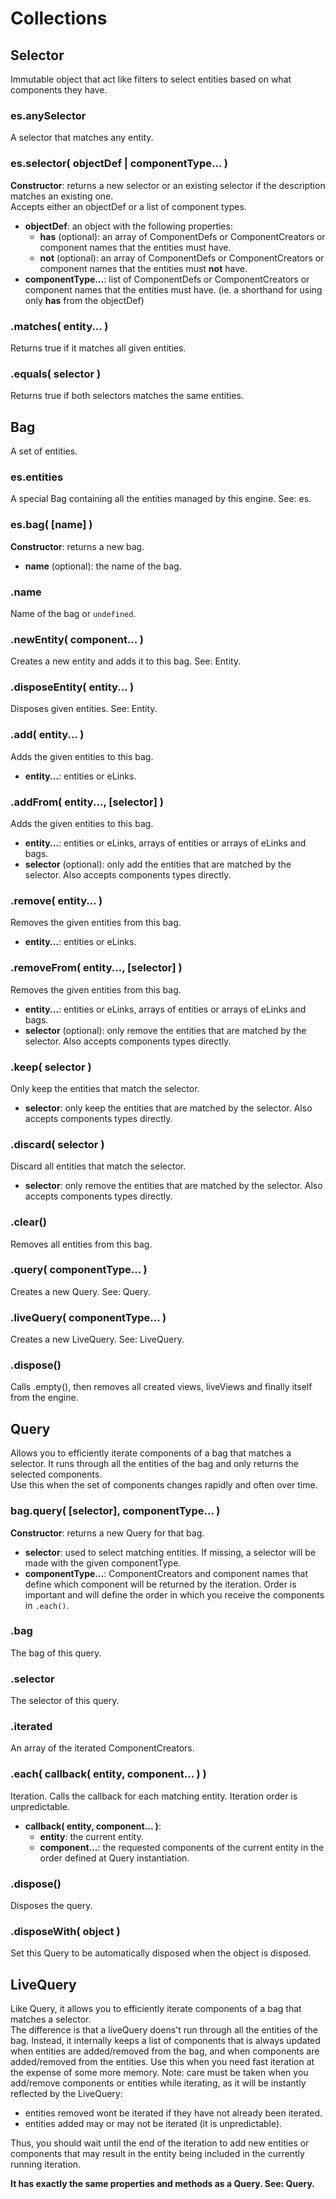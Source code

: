 Collections
===========


## Selector

Immutable object that act like filters to select entities based on what components they have. 

### es.anySelector
A selector that matches any entity.

### es.selector( objectDef | componentType... )
**Constructor**: returns a new selector or an existing selector if the description matches an existing one.  
Accepts either an objectDef or a list of component types.
- **objectDef**: an object with the following properties:
    - **has** (optional): an array of ComponentDefs or ComponentCreators or component names that the entities must have.
    - **not** (optional): an array of ComponentDefs or ComponentCreators or component names that the entities must **not** have.
- **componentType...**: list of ComponentDefs or ComponentCreators or component names that the entities must have. (ie. a shorthand for using only **has** from the objectDef)

### .matches( entity... )
Returns true if it matches all given entities.

### .equals( selector )
Returns true if both selectors matches the same entities.


## Bag

A set of entities.

### es.entities
A special Bag containing all the entities managed by this engine. See: es.

### es.bag( [name] )
**Constructor**: returns a new bag.
- **name** (optional): the name of the bag.

### .name
Name of the bag or `undefined`.

### .newEntity( component... )
Creates a new entity and adds it to this bag. See: Entity.

### .disposeEntity( entity... )
Disposes given entities. See: Entity.

### .add( entity... )
Adds the given entities to this bag.
- **entity...**: entities or eLinks.

### .addFrom( entity..., [selector] )
Adds the given entities to this bag.
- **entity...**: entities or eLinks, arrays of entities or arrays of eLinks and bags.
- **selector** (optional): only add the entities that are matched by the selector. Also accepts components types directly.

### .remove( entity... )
Removes the given entities from this bag.
- **entity...**: entities or eLinks.

### .removeFrom( entity..., [selector] )
Removes the given entities from this bag.
- **entity...**: entities or eLinks, arrays of entities or arrays of eLinks and bags.
- **selector** (optional): only remove the entities that are matched by the selector. Also accepts components types directly.

### .keep( selector )
Only keep the entities that match the selector.
- **selector**: only keep the entities that are matched by the selector. Also accepts components types directly.

### .discard( selector )
Discard all entities that match the selector.
- **selector**: only remove the entities that are matched by the selector. Also accepts components types directly.

### .clear()
Removes all entities from this bag.

### .query( componentType... )
Creates a new Query. See: Query.

### .liveQuery( componentType... )
Creates a new LiveQuery. See: LiveQuery.

### .dispose()
Calls .empty(), then removes all created views, liveViews and finally itself from the engine.


## Query

Allows you to efficiently iterate components of a bag that matches a selector. It runs through all the entities of the bag and only returns the selected components.  
Use this when the set of components changes rapidly and often over time.

### bag.query( [selector], componentType... )
**Constructor**: returns a new Query for that bag.
- **selector**: used to select matching entities. If missing, a selector will be made with the given componentType.
- **componentType...**: ComponentCreators and component names that define which component will be returned by the iteration. Order is important and will define the order in which you receive the components in `.each()`.

### .bag
The bag of this query.

### .selector
The selector of this query.

### .iterated
An array of the iterated ComponentCreators.

### .each( callback( entity, component... ) )
Iteration. Calls the callback for each matching entity. Iteration order is unpredictable.
- **callback( entity, component... )**: 
    - **entity**: the current entity.
    - **component...**: the requested components of the current entity in the order defined at Query instantiation.

### .dispose()
Disposes the query.

### .disposeWith( object )
Set this Query to be automatically disposed when the object is disposed.


## LiveQuery

Like Query, it allows you to efficiently iterate components of a bag that matches a selector.  
The difference is that a liveQuery doens't run through all the entities of the bag. Instead, it internally keeps a list of components that is always updated when entities are added/removed from the bag, and when components are added/removed from the entities.
Use this when you need fast iteration at the expense of some more memory.
Note: care must be taken when you add/remove components or entities while iterating, as it will be instantly reflected by the LiveQuery:
- entities removed wont be iterated if they have not already been iterated.
- entities added may or may not be iterated (it is unpredictable).

Thus, you should wait until the end of the iteration to add new entities or components that may result in the entity being included in the currently running iteration.

**It has exactly the same properties and methods as a Query. See: Query.**
